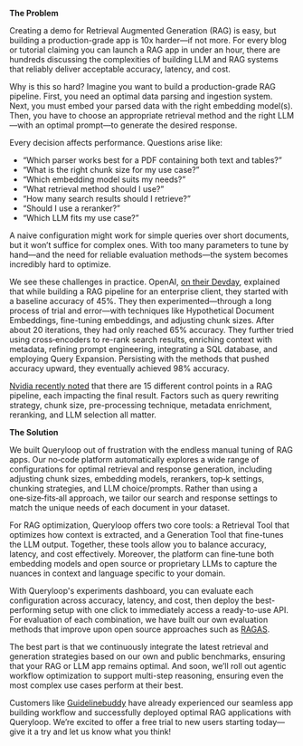 **The Problem**

Creating a demo for Retrieval Augmented Generation (RAG) is easy, but building a production-grade app is 10x harder—if not more. For every blog or tutorial claiming you can launch a RAG app in under an hour, there are hundreds discussing the complexities of building LLM and RAG systems that reliably deliver acceptable accuracy, latency, and cost.

Why is this so hard? Imagine you want to build a production-grade RAG pipeline. First, you need an optimal data parsing and ingestion system. Next, you must embed your parsed data with the right embedding model(s). Then, you have to choose an appropriate retrieval method and the right LLM—with an optimal prompt—to generate the desired response.

Every decision affects performance. Questions arise like:

- “Which parser works best for a PDF containing both text and tables?”
- “What is the right chunk size for my use case?”
- “Which embedding model suits my needs?”
- “What retrieval method should I use?”
- “How many search results should I retrieve?”
- “Should I use a reranker?”
- “Which LLM fits my use case?”

A naive configuration might work for simple queries over short documents, but it won’t suffice for complex ones. With too many parameters to tune by hand—and the need for reliable evaluation methods—the system becomes incredibly hard to optimize.

We see these challenges in practice. OpenAI, [on their Devday](https://www.youtube.com/watch?v=ahnGLM-RC1Y), explained that while building a RAG pipeline for an enterprise client, they started with a baseline accuracy of 45%. They then experimented—through a long process of trial and error—with techniques like Hypothetical Document Embeddings, fine-tuning embeddings, and adjusting chunk sizes. After about 20 iterations, they had only reached 65% accuracy. They further tried using cross‑encoders to re-rank search results, enriching context with metadata, refining prompt engineering, integrating a SQL database, and employing Query Expansion. Persisting with the methods that pushed accuracy upward, they eventually achieved 98% accuracy.

[Nvidia recently noted](https://arxiv.org/html/2407.07858v1) that there are 15 different control points in a RAG pipeline, each impacting the final result. Factors such as query rewriting strategy, chunk size, pre-processing technique, metadata enrichment, reranking, and LLM selection all matter.

**The Solution**

We built Queryloop out of frustration with the endless manual tuning of RAG apps. Our no‑code platform automatically explores a wide range of configurations for optimal retrieval and response generation, including adjusting chunk sizes, embedding models, rerankers, top‑k settings, chunking strategies, and LLM choice/prompts. Rather than using a one‑size‑fits‑all approach, we tailor our search and response settings to match the unique needs of each document in your dataset.

For RAG optimization, Queryloop offers two core tools: a Retrieval Tool that optimizes how context is extracted, and a Generation Tool that fine-tunes the LLM output. Together, these tools allow you to balance accuracy, latency, and cost effectively. Moreover, the platform can fine‑tune both embedding models and open source or proprietary LLMs to capture the nuances in context and language specific to your domain.

With Queryloop's experiments dashboard, you can evaluate each configuration across accuracy, latency, and cost, then deploy the best-performing setup with one click to immediately access a ready-to-use API. For evaluation of each combination, we have built our own evaluation methods that improve upon open source approaches such as [RAGAS](https://github.com/explodinggradients/ragas). 

The best part is that we continuously integrate the latest retrieval and generation strategies based on our own and public benchmarks, ensuring that your RAG or LLM app remains optimal. And soon, we’ll roll out agentic workflow optimization to support multi-step reasoning, ensuring even the most complex use cases perform at their best.

Customers like [Guidelinebuddy](http://guidelinebuddy.com/) have already experienced our seamless app building workflow and successfully deployed optimal RAG applications with Queryloop. We’re excited to offer a free trial to new users starting today—give it a try and let us know what you think!
